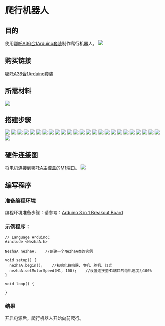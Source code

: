 ﻿# 爬行机器人
## 目的
使用[哪吒A36合1Arduino套装](https://www.elecfreaks.com/elecfreaks-nezha-a-inventor-s-kit-for-arduino.html)制作爬行机器人。
![](https://wiki-media-ef.oss-cn-hongkong.aliyuncs.com//images/neza-a-case-09-01.png)
## 购买链接
[哪吒A36合1Arduino套装](https://www.elecfreaks.com/elecfreaks-nezha-a-inventor-s-kit-for-arduino.html)

## 所需材料
![](https://wiki-media-ef.oss-cn-hongkong.aliyuncs.com//images/neza-a-case-09-02.png)
## 搭建步骤
![](https://wiki-media-ef.oss-cn-hongkong.aliyuncs.com//images/neza-a-step-09-01.png)
![](https://wiki-media-ef.oss-cn-hongkong.aliyuncs.com//images/neza-a-step-09-02.png)
![](https://wiki-media-ef.oss-cn-hongkong.aliyuncs.com//images/neza-a-step-09-03.png)
![](https://wiki-media-ef.oss-cn-hongkong.aliyuncs.com//images/neza-a-step-09-04.png)
![](https://wiki-media-ef.oss-cn-hongkong.aliyuncs.com//images/neza-a-step-09-05.png)
![](https://wiki-media-ef.oss-cn-hongkong.aliyuncs.com//images/neza-a-step-09-06.png)
![](https://wiki-media-ef.oss-cn-hongkong.aliyuncs.com//images/neza-a-step-09-07.png)
![](https://wiki-media-ef.oss-cn-hongkong.aliyuncs.com//images/neza-a-step-09-08.png)
![](https://wiki-media-ef.oss-cn-hongkong.aliyuncs.com//images/neza-a-step-09-09.png)
![](https://wiki-media-ef.oss-cn-hongkong.aliyuncs.com//images/neza-a-step-09-10.png)
![](https://wiki-media-ef.oss-cn-hongkong.aliyuncs.com//images/neza-a-step-09-11.png)
![](https://wiki-media-ef.oss-cn-hongkong.aliyuncs.com//images/neza-a-step-09-12.png)
![](https://wiki-media-ef.oss-cn-hongkong.aliyuncs.com//images/neza-a-step-09-13.png)
![](https://wiki-media-ef.oss-cn-hongkong.aliyuncs.com//images/neza-a-step-09-14.png)
![](https://wiki-media-ef.oss-cn-hongkong.aliyuncs.com//images/neza-a-step-09-15.png)
![](https://wiki-media-ef.oss-cn-hongkong.aliyuncs.com//images/neza-a-step-09-16.png)
![](https://wiki-media-ef.oss-cn-hongkong.aliyuncs.com//images/neza-a-step-09-17.png)
![](https://wiki-media-ef.oss-cn-hongkong.aliyuncs.com//images/neza-a-step-09-18.png)
![](https://wiki-media-ef.oss-cn-hongkong.aliyuncs.com//images/neza-a-step-09-19.png)
![](https://wiki-media-ef.oss-cn-hongkong.aliyuncs.com//images/neza-a-step-09-20.png)
![](https://wiki-media-ef.oss-cn-hongkong.aliyuncs.com//images/neza-a-step-09-21.png)
![](https://wiki-media-ef.oss-cn-hongkong.aliyuncs.com//images/neza-a-step-09-22.png)
![](https://wiki-media-ef.oss-cn-hongkong.aliyuncs.com//images/neza-a-step-09-23.png)
![](https://wiki-media-ef.oss-cn-hongkong.aliyuncs.com//images/neza-a-step-09-24.png)
![](https://wiki-media-ef.oss-cn-hongkong.aliyuncs.com//images/neza-a-step-09-25.png)
![](https://wiki-media-ef.oss-cn-hongkong.aliyuncs.com//images/neza-a-step-09-26.png)

## 硬件连接图
将[电机](https://www.elecfreaks.com/geekservo-motor-2kg-compatible-with-lego.html)连接到[哪吒A主控盒](https://www.elecfreaks.com/arduino-3-in-1-master-control-box.html)的M1端口。
![](https://wiki-media-ef.oss-cn-hongkong.aliyuncs.com//images/neza-a-case-09-03.png)
## 编写程序
### 准备编程环境
编程环境准备步骤：请参考：[Arduino 3 in 1 Breakout Board](https://www.elecfreaks.com/learn-en/Arduino-3-in-1-box/Arduino-3-in-1-box.html)
### 示例程序：
```
// Language ArduinoC
#include <NezhaA.h>

NezhaA nezhaA;    //创建一个NezhaA类的实例

void setup() {
  nezhaA.begin();    //初始化蜂鸣器、电机、舵机、灯光
  nezhaA.setMotorSpeed(M1, 100);    //设置连接至M1端口的电机速度为100%
}

void loop() {

}

```
### 结果
开启电源后，爬行机器人开始向前爬行。
